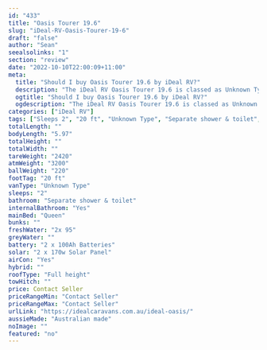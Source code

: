 ```yaml
---
id: "433"
title: "Oasis Tourer 19.6"
slug: "iDeal-RV-Oasis-Tourer-19-6"
draft: "false"
author: "Sean"
seealsolinks: "1"
section: "review"
date: "2022-10-10T22:00:09+11:00"
meta:
  title: "Should I buy Oasis Tourer 19.6 by iDeal RV?"
  description: "The iDeal RV Oasis Tourer 19.6 is classed as Unknown Type, and sleeps 2 people. It is Australian made and comes in at 20 ft. It generally has Separate shower & toilet."
  ogtitle: "Should I buy Oasis Tourer 19.6 by iDeal RV?"
  ogdescription: "The iDeal RV Oasis Tourer 19.6 is classed as Unknown Type, and sleeps 2 people. It is Australian made and comes in at 20 ft. It generally has Separate shower & toilet."
categories: ["iDeal RV"]
tags: ["Sleeps 2", "20 ft", "Unknown Type", "Separate shower & toilet", "Full height", "Price Unknown", "Australian made"]
totalLength: ""
bodyLength: "5.97"
totalHeight: ""
totalWidth: ""
tareWeight: "2420"
atmWeight: "3200"
ballWeight: "220"
footTag: "20 ft"
vanType: "Unknown Type"
sleeps: "2"
bathroom: "Separate shower & toilet"
internalBathroom: "Yes"
mainBed: "Queen"
bunks: ""
freshWater: "2x 95"
greyWater: ""
battery: "2 x 100Ah Batteries"
solar: "2 x 170w Solar Panel"
airCon: "Yes"
hybrid: ""
roofType: "Full height"
towHitch: ""
price: Contact Seller
priceRangeMin: "Contact Seller"
priceRangeMax: "Contact Seller"
urlLink: "https://idealcaravans.com.au/ideal-oasis/"
aussieMade: "Australian made"
noImage: ""
featured: "no"
---
```

